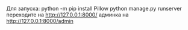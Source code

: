 Для запуска:
python -m pip install Pillow
python manage.py runserver  
переходите на http://127.0.0.1:8000/
админка на http://127.0.0.1:8000/admin
